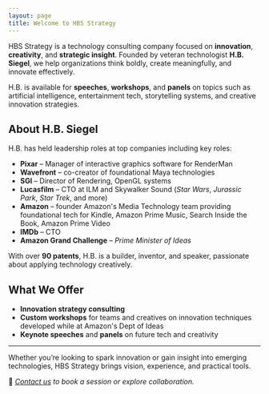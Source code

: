 ```yaml
---
layout: page
title: Welcome to HBS Strategy
---
```


HBS Strategy is a technology consulting company focused on **innovation**, **creativity**, and **strategic insight**. Founded by veteran technologist **H.B. Siegel**, we help organizations think boldly, create meaningfully, and innovate effectively.

H.B. is available for **speeches**, **workshops**, and **panels** on topics such as artificial intelligence, entertainment tech, storytelling systems, and creative innovation strategies.

## About H.B. Siegel

H.B. has held leadership roles at top companies including key roles: 

- **Pixar** – Manager of interactive graphics software for RenderMan  
- **Wavefront** – co-creator of foundational Maya technologies  
- **SGI** – Director of Rendering, OpenGL systems  
- **Lucasfilm** – CTO at ILM and Skywalker Sound (*Star Wars*, *Jurassic Park*, *Star Trek*, and more)  
- **Amazon** – founder Amazon's Media Technology team providing foundational tech for Kindle, Amazon Prime Music, Search Inside the Book, Amazon Prime Video  
- **IMDb** – CTO  
- **Amazon Grand Challenge** – *Prime Minister of Ideas*

With over **90 patents**, H.B. is a builder, inventor, and speaker, passionate about applying technology creatively.

## What We Offer

- **Innovation strategy consulting**
- **Custom workshops** for teams and creatives on innovation techniques developed while at Amazon's Dept of Ideas
- **Keynote speeches** and **panels** on future tech and creativity

---

Whether you’re looking to spark innovation or gain insight into emerging technologies, HBS Strategy brings vision, experience, and practical tools.

📩 *[Contact us](mailto:sendhb@gmail.com) to book a session or explore collaboration.*

